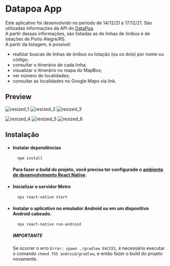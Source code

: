 # Datapoa App
Este aplicativo foi desenvolvido no período de 14/12/21 à 17/12/21. São utilizadas informações da API do [DataPoa](http://datapoa.com.br/group/about/mobilidade).   
A partir dessas informações, são listadas as de linhas de ônibus e de lotações de Porto Alegre/RS.   
A partir da listagem, é possível:
- realizar buscas de linhas de ônibus ou lotação (ou os dois) por nome ou código; 
- consultar o itinerário de cada linha; 
- visualizar o itinerário no mapa do MapBox; 
- ver número de localidades; 
- consultar as localidades no Google Maps via link.

## Preview


  
![resized_1](https://user-images.githubusercontent.com/38799478/146426781-bc7b5502-1c63-40c4-8e2e-9ac97ff933fa.png)
![resized_2](https://user-images.githubusercontent.com/38799478/146426785-631502d3-3a79-4465-a48c-92645421ad8b.png)
![resized_3](https://user-images.githubusercontent.com/38799478/146426786-80845f35-f853-45af-b549-0f8ba7da66fb.png)

![resized_4](https://user-images.githubusercontent.com/38799478/146426787-946529a1-6da1-4d3e-9139-e2e1b057cf52.png)
![resized_5](https://user-images.githubusercontent.com/38799478/146426788-e7ad72a0-dab6-4550-80c4-6099739668a4.png)
![resized_6](https://user-images.githubusercontent.com/38799478/146426791-57f3bc4b-f30a-4401-b84f-3b477aacef0e.png)



## Instalação

- #### Instalar dependências
        npm install 



  #### Para fazer o build do projeto, você precisa ter configurado o [ambiente de desenvolvimento React Native](https://reactnative.dev/docs/environment-setup).

- #### Inicializar o servidor Metro
         
        npx react-native start
         

- #### Instalar o aplicativo no emulador Android ou em um dispositivo Android cabeado.

        
        npx react-native run-android
        
  ##### **IMPORTANTE**
  Se ocorrer o erro `Error: spawn ./gradlew EACCES`, é necessário executar o comando `chmod 755 android/gradlew`, e então fazer o build do projeto novamente.
